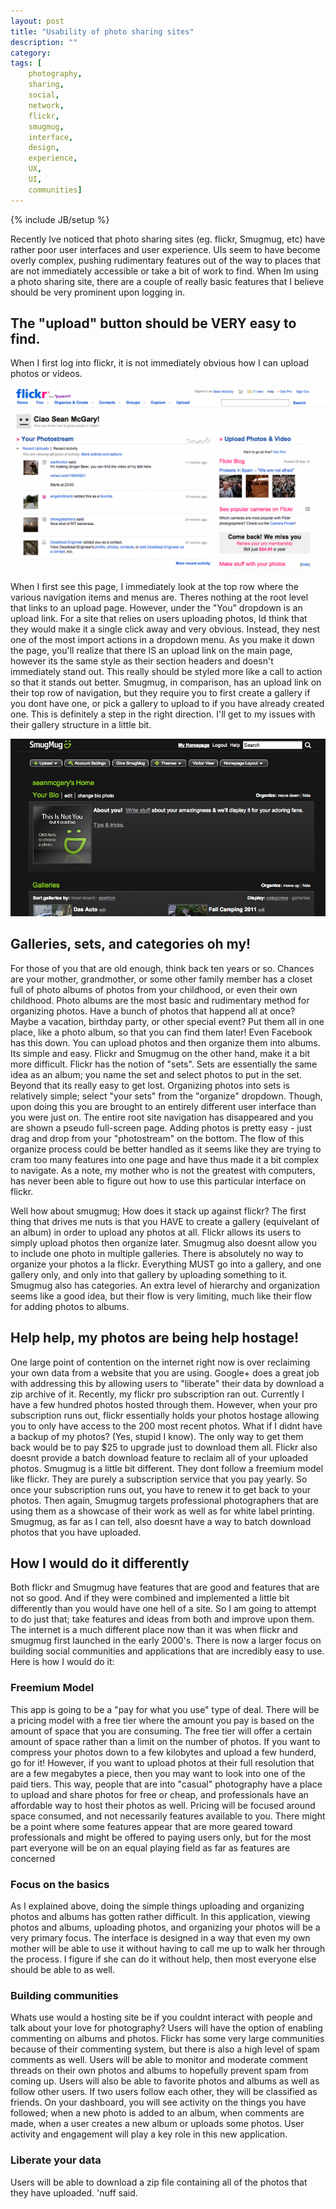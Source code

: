 ```yaml
---
layout: post
title: "Usability of photo sharing sites"
description: ""
category: 
tags: [
	photography,
	sharing,
	social,
	network,
	flickr,
	smugmug,
	interface,
	design,
	experience,
	UX,
	UI,
	communities]
---
```

{% include JB/setup %}

Recently Ive noticed that photo sharing sites (eg. flickr, Smugmug, etc) have rather poor user interfaces and user experience. UIs seem to have become overly complex, pushing rudimentary features out of the way to places that are not immediately accessible or take a bit of work to find. When Im using a photo sharing site, there are a couple of really basic features that I believe should be very prominent upon logging in.

## The "upload" button should be VERY easy to find.

When I first log into flickr, it is not immediately obvious how I can upload photos or videos. 

![Flickr](/assets/flickr_account_page.png)

When I first see this page, I immediately look at the top row where the various navigation items and menus are. Theres nothing at the root level that links to an upload page. However, under the "You" dropdown is an upload link. For a site that relies on users uploading photos, Id think that they would make it a single click away and very obvious. Instead, they nest one of the most import actions in a dropdown menu. As you make it down the page, you'll realize that there IS an upload link on the main page, however its the same style as their section headers and doesn't immediately stand out. This really should be styled more like a call to action so that it stands out better. Smugmug, in comparison, has an upload link on their top row of navigation, but they require you to first create a gallery if you dont have one, or pick a gallery to upload to if you have already created one. This is definitely a step in the right direction. I'll get to my issues with their gallery structure in a little bit.

![Smugmug](/assets/smugmug_account_page.png)

## Galleries, sets, and categories oh my!

For those of you that are old enough, think back ten years or so. Chances are your mother, grandmother, or some other family member has a closet full of photo albums of photos from your childhood, or even their own childhood. Photo albums are the most basic and rudimentary method for organizing photos. Have a bunch of photos that happend all at once? Maybe a vacation, birthday party, or other special event? Put them all in one place, like a photo album, so that you can find them later! Even Facebook has this down. You can upload photos and then organize them into albums. Its simple and easy. Flickr and Smugmug on the other hand, make it a bit more difficult. Flickr has the notion of "sets". Sets are essentially the same idea as an album; you name the set and select photos to put in the set. Beyond that its really easy to get lost. Organizing photos into sets is relatively simple; select "your sets" from the "organize" dropdown. Though, upon doing this you are brought to an entirely different user interface than you were just on. The entire root site navigation has disappeared and you are shown a pseudo full-screen page. Adding photos is pretty easy - just drag and drop from your "photostream" on the bottom. The flow of this organize process could be better handled as it seems like they are trying to cram too many features into one page and have thus made it a bit complex to navigate. As a note, my mother who is not the greatest with computers, has never been able to figure out how to use this particular interface on flickr.

Well how about smugmug; How does it stack up against flickr? The first thing that drives me nuts is that you HAVE to create a gallery (equivelant of an album) in order to upload any photos at all. Flickr allows its users to simply upload photos then organize later. Smugmug also doesnt allow you to include one photo in multiple galleries. There is absolutely no way to organize your photos a la flickr. Everything MUST go into a gallery, and one gallery only, and only into that gallery by uploading something to it. Smugmug also has categories. An extra level of hierarchy and organization seems like a good idea, but their flow is very limiting, much like their flow for adding photos to albums. 


## Help help, my photos are being help hostage!

One large point of contention on the internet right now is over reclaiming your own data from a website that you are using. Google+ does a great job with addressing this by allowing users to "liberate" their data by download a zip archive of it. Recently, my flickr pro subscription ran out. Currently I have a few hundred photos hosted through them. However, when your pro subscription runs out, flickr essentially holds your photos hostage allowing you to only have access to the 200 most recent photos. What if I didnt have a backup of my photos? (Yes, stupid I know). The only way to get them back would be to pay $25 to upgrade just to download them all. Flickr also doesnt provide a batch download feature to reclaim all of your uploaded photos. Smugmug is a little bit different. They dont follow a freemium model like flickr. They are purely a subscription service that you pay yearly. So once your subscription runs out, you have to renew it to get back to your photos. Then again, Smugmug targets professional photographers that are using them as a showcase of their work as well as for white label printing. Smugmug, as far as I can tell, also doesnt have a way to batch download photos that you have uploaded.

## How I would do it differently

Both flickr and Smugmug have features that are good and features that are not so good. And if they were combined and implemented a little bit differently than you would have one hell of a site. So I am going to attempt to do just that; take features and ideas from both and improve upon them. The internet is a much different place now than it was when flickr and smugmug first launched in the early 2000's. There is now a larger focus on building social communities and applications that are incredibly easy to use. Here is how I would do it:


### Freemium Model

This app is going to be a "pay for what you use" type of deal. There will be a pricing model with a free tier where the amount you pay is based on the amount of space that you are consuming. The free tier will offer a certain amount of space rather than a limit on the number of photos. If you want to compress your photos down to a few kilobytes and upload a few hunderd, go for it! However, if you want to upload photos at their full resolution that are a few megabytes a piece, then you may want to look into one of the paid tiers. This way, people that are into "casual" photography have a place to upload and share photos for free or cheap, and professionals have an affordable way to host their photos as well. Pricing will be focused around space consumed, and not necessarily features available to you. There might be a point where some features appear that are more geared toward professionals and might be offered to paying users only, but for the most part everyone will be on an equal playing field as far as features are concerned


### Focus on the basics

As I explained above, doing the simple things uploading and organizing photos and albums has gotten rather difficult. In this application, viewing photos and albums, uploading photos, and organizing your photos will be a very primary focus. The interface is designed in a way that even my own mother will be able to use it without having to call me up to walk her through the process. I figure if she can do it without help, then most everyone else should be able to as well.


### Building communities

Whats use would a hosting site be if you couldnt interact with people and talk about your love for photography? Users will have the option of enabling commenting on albums and photos. Flickr has some very large communities because of their commenting system, but there is also a high level of spam comments as well. Users will be able to monitor and moderate comment threads on their own photos and albums to hopefully prevent spam from coming up. Users will also be able to favorite photos and albums as well as follow other users. If two users follow each other, they will be classified as friends. On your dashboard, you will see activity on the things you have followed; when a new photo is added to an album, when comments are made, when a user creates a new album or uploads some photos. User activity and engagement will play a key role in this new application.


### Liberate your data

Users will be able to download a zip file containing all of the photos that they have uploaded. 'nuff said.

